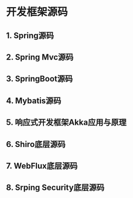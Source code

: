 # 开发框架源码

## 1. Spring源码

## 2. Spring Mvc源码

## 3. SpringBoot源码

## 4. Mybatis源码

## 5. 响应式开发框架Akka应用与原理

## 6. Shiro底层源码

## 7. WebFlux底层源码

## 8. Srping Security底层源码